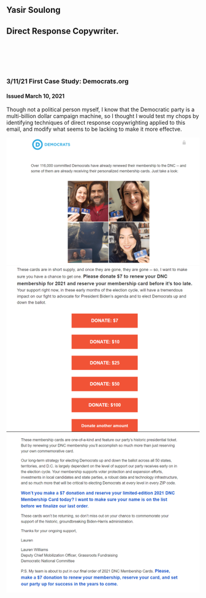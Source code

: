 ## Yasir Soulong
## Direct Response Copywriter.

<br><br/>
<br><br/>

### 3/11/21 First Case Study: Democrats.org
#### Issued March 10, 2021

Though not a political person myself, I know that the Democratic party is a multi-billion dollar
campaign machine, so I thought I would test my chops by identifying techniques 
of direct response copywrighting applied to this email, and modify what seems to be
lacking to make it more effectve.

![democrats 1](democrats_Img/democrats_1.PNG?raw=true)
![democrats_2](democrats_Img/democrats_2.PNG?raw=true)
![democrats_2](democrats_Img/democrats_3.PNG?raw=true)


